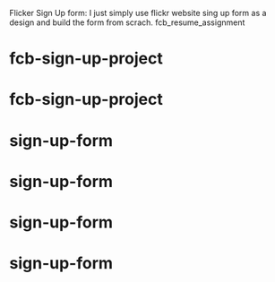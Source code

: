 Flicker Sign Up form: I just simply use flickr website sing up form as a design and build the form from scrach.
fcb_resume_assignment
# fcb-sign-up-project
# fcb-sign-up-project
# sign-up-form
# sign-up-form
# sign-up-form
# sign-up-form
